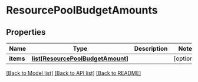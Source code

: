 # ResourcePoolBudgetAmounts

## Properties
Name | Type | Description | Notes
------------ | ------------- | ------------- | -------------
**items** | [**list[ResourcePoolBudgetAmount]**](ResourcePoolBudgetAmount.md) |  | [optional] 

[[Back to Model list]](../README.md#documentation-for-models) [[Back to API list]](../README.md#documentation-for-api-endpoints) [[Back to README]](../README.md)



